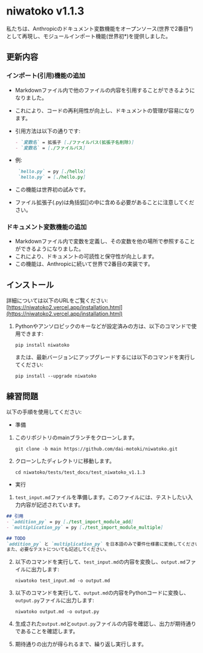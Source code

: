 # niwatoko v1.1.3

私たちは、Anthropicのドキュメント変数機能をオープンソース(世界で2番目*)として再現し、モジュールインポート機能(世界初*)を提供しました。

## 更新内容

### インポート(引用)機能の追加
- Markdownファイル内で他のファイルの内容を引用することができるようになりました。
- これにより、コードの再利用性が向上し、ドキュメントの管理が容易になります。

- 引用方法は以下の通りです:
   ```markdown
   - `変数名` = 拡張子 [./ファイルパス(拡張子名削除)]
   - `変数名` = [./ファイルパス]
   ```
- 例:
   ```markdown
    `hello.py` = py [./hello]
    `hello.py` = [./hello.py]
   ```
- この機能は世界初の試みです。
- ファイル拡張子(.py)は角括弧[]の中に含める必要があることに注意してください。

### ドキュメント変数機能の追加
- Markdownファイル内で変数を定義し、その変数を他の場所で参照することができるようになりました。
- これにより、ドキュメントの可読性と保守性が向上します。
- この機能は、Anthropicに続いて世界で2番目の実装です。

## インストール

詳細については以下のURLをご覧ください:
[https://niwatoko2.vercel.app/installation.html](https://niwatoko2.vercel.app/installation.html)


1. Pythonやアンソロピックのキーなどが設定済みの方は、以下のコマンドで使用できます:

   ```
   pip install niwatoko
   ```

   または、最新バージョンにアップグレードするには以下のコマンドを実行してください:
   
   ```
   pip install --upgrade niwatoko
   ```


## 練習問題

以下の手順を使用してください:
- 準備
1. このリポジトリのmainブランチをクローンします。

   ```
   git clone -b main https://github.com/dai-motoki/niwatoko.git
   ```

2. クローンしたディレクトリに移動します。

   ```
   cd niwatoko/tests/test_docs/test_niwatoko_v1.1.3
   ```

- 実行

1. `test_input.md`ファイルを準備します。このファイルには、テストしたい入力内容が記述されています。

```test_input.md
## 引用
- `addition_py` = py [./test_import_module_add]
- `multiplication_py` = py [./test_import_module_multiple]  

## TODO
`addition_py` と `multiplication_py` を日本語のみで要件仕様書に変換してください。
また、必要なテストについても記述してください。
```

2. 以下のコマンドを実行して、`test_input.md`の内容を変換し、`output.md`ファイルに出力します:

   ```
   niwatoko test_input.md -o output.md
   ```

3. 以下のコマンドを実行して、`output.md`の内容をPythonコードに変換し、`output.py`ファイルに出力します:

   ```
   niwatoko output.md -o output.py
   ```

4. 生成された`output.md`と`output.py`ファイルの内容を確認し、出力が期待通りであることを確認します。

5. 期待通りの出力が得られるまで、繰り返し実行します。


